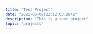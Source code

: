 ```yaml
---
title: "Test Project"
date: "2021-06-09T22:12:03.284Z"
description: "This is a test project"
topic: "projects"
---
```

